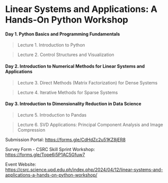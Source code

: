 # Linear Systems and Applications: A Hands-On Python Workshop


#### Day 1. Python Basics and Programming Fundamentals
> Lecture 1. Introduction to Python

> Lecture 2. Control Structures and Visualization

#### Day 2. Introduction to Numerical Methods for Linear Systems and Applications
> Lecture 3. Direct Methods (Matrix Factorization) for Dense Systems

> Lecture 4. Iterative Methods for Sparse Systems

#### Day 3. Introduction to Dimensionality Reduction in Data Science
> Lecture 5. Introduction to Pandas

> Lecture 6. SVD Applications: Principal Component Analysis and Image Compression


Submission Portal: https://forms.gle/CdHdZc2u51KZ8jER8

Survey Form - CSRC Skill Sprint Workshop: https://forms.gle/Tope6i5P1AC5Gfuw7

Event Website: https://csrc.science.upd.edu.ph/index.php/2024/04/12/linear-systems-and-applications-a-hands-on-python-workshop/

